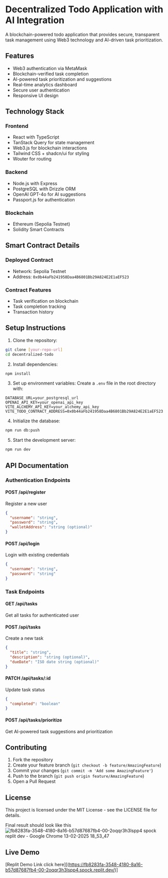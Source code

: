 # Decentralized Todo Application with AI Integration

A blockchain-powered todo application that provides secure, transparent task management using Web3 technology and AI-driven task prioritization.

## Features

- Web3 authentication via MetaMask
- Blockchain-verified task completion
- AI-powered task prioritization and suggestions
- Real-time analytics dashboard
- Secure user authentication
- Responsive UI design

## Technology Stack

### Frontend
- React with TypeScript
- TanStack Query for state management
- Web3.js for blockchain interactions
- Tailwind CSS + shadcn/ui for styling
- Wouter for routing

### Backend
- Node.js with Express
- PostgreSQL with Drizzle ORM
- OpenAI GPT-4o for AI suggestions
- Passport.js for authentication

### Blockchain
- Ethereum (Sepolia Testnet)
- Solidity Smart Contracts

## Smart Contract Details

### Deployed Contract
- Network: Sepolia Testnet
- Address: `0x0b44aFb241958Daa4B6801Bb29A824E2E1aEF523`

### Contract Features
- Task verification on blockchain
- Task completion tracking
- Transaction history

## Setup Instructions

1. Clone the repository:
```bash
git clone [your-repo-url]
cd decentralized-todo
```

2. Install dependencies:
```bash
npm install
```

3. Set up environment variables:
Create a `.env` file in the root directory with:
```env
DATABASE_URL=your_postgresql_url
OPENAI_API_KEY=your_openai_api_key
VITE_ALCHEMY_API_KEY=your_alchemy_api_key
VITE_TODO_CONTRACT_ADDRESS=0x0b44aFb241958Daa4B6801Bb29A824E2E1aEF523
```

4. Initialize the database:
```bash
npm run db:push
```

5. Start the development server:
```bash
npm run dev
```

## API Documentation

### Authentication Endpoints

#### POST /api/register
Register a new user
```json
{
  "username": "string",
  "password": "string",
  "walletAddress": "string (optional)"
}
```

#### POST /api/login
Login with existing credentials
```json
{
  "username": "string",
  "password": "string"
}
```

### Task Endpoints

#### GET /api/tasks
Get all tasks for authenticated user

#### POST /api/tasks
Create a new task
```json
{
  "title": "string",
  "description": "string (optional)",
  "dueDate": "ISO date string (optional)"
}
```

#### PATCH /api/tasks/:id
Update task status
```json
{
  "completed": "boolean"
}
```

#### POST /api/tasks/prioritize
Get AI-powered task suggestions and prioritization

## Contributing

1. Fork the repository
2. Create your feature branch (`git checkout -b feature/AmazingFeature`)
3. Commit your changes (`git commit -m 'Add some AmazingFeature'`)
4. Push to the branch (`git push origin feature/AmazingFeature`)
5. Open a Pull Request

## License

This project is licensed under the MIT License - see the LICENSE file for details.

Final result should look like this
![fb8283fa-3548-4180-8a16-b57d87687fb4-00-2oqqr3h3lspp4 spock replit dev - Google Chrome 13-02-2025 18_53_47](https://github.com/user-attachments/assets/821cf6c9-113d-4b24-b3ce-f8972158ae85)


## Live Demo

[Replit Demo Link click here][(https://fb8283fa-3548-4180-8a16-b57d87687fb4-00-2oqqr3h3lspp4.spock.replit.dev/)]

